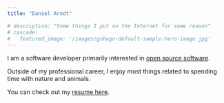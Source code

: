 ```yaml
---
title: "Daniel Arndt"

# description: "Some things I put on the Internet for some reason"
# cascade:
#   featured_image: '/images/gohugo-default-sample-hero-image.jpg'
---
```


I am a software developer primarily interested in [open source software](https://opensource.org/osd).

Outside of my professional career, I enjoy most things related to spending time with nature and animals.

You can check out my [resume here](/pages/resume).

